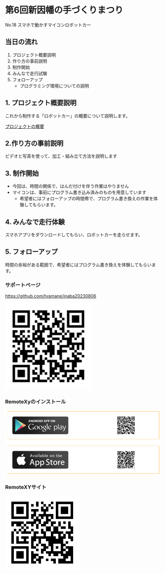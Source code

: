 # 第6回新因幡の手づくりまつり　

No.18 スマホで動かすマイコンロボットカー

## 当日の流れ

1. プロジェクト概要説明
2. 作り方の事前説明
3. 制作開始
4. みんなで走行試験
4. フォローアップ
    * プログラミング環境についての説明

## 1. プロジェクト概要説明

これから制作する「ロボットカー」の概要について説明します。

[プロジェクトの概要](../design/README.md)


## 2.作り方の事前説明

ビデオと写真を使って、加工・組み立て方法を説明します

## 3. 制作開始

* 今回は、時間の関係で、はんだ付けを伴う作業はやりません
* マイコンは、事前にプログラム書き込み済みのものを用意しています
    * 希望者にはフォローアップの時間帯で、プログラム書き換えの作業を体験してもらいます。

## 4. みんなで走行体験

スマホアプリをダウンロードしてもらい、ロボットカーを走らせます。

## 5. フォローアップ

時間の余裕がある範囲で、希望者にはプログラム書き換えを体験してもらいます。

### サポートページ

https://github.com/tyamane/inaba20230806

![](./QR_github.png)


### RemoteXyのインストール


![](./remotexy_app.png)


### RemoteXYサイト

![](./QR_RemoteXY.png)
